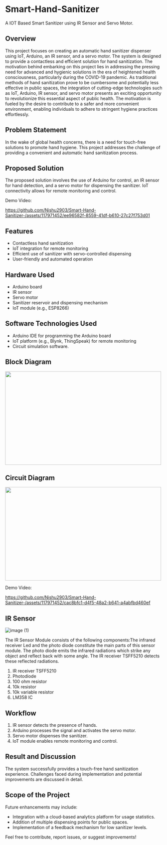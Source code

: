 # Smart-Hand-Sanitizer
A IOT Based Smart Sanitizer using IR Sensor and Servo Motor.


## Overview
This project focuses on creating an automatic hand sanitizer dispenser using IoT, Arduino, an IR sensor, and a servo motor. The system is designed to provide a contactless and efficient solution for hand sanitization. The motivation behind embarking on this project lies in addressing the pressing need for advanced and hygienic solutions in the era of heightened health consciousness, particularly during the COVID-19 pandemic. As traditional methods of hand sanitization prove to be cumbersome and potentially less effective in public spaces, the integration of cutting-edge technologies such as IoT, Arduino, IR sensor, and servo motor presents an exciting opportunity to revolutionize this essential aspect of public health. The motivation is fueled by the desire to contribute to a safer and more convenient environment, enabling individuals to adhere to stringent hygiene practices effortlessly.

## Problem Statement
In the wake of global health concerns, there is a need for touch-free solutions to promote hand hygiene. This project addresses the challenge of providing a convenient and automatic hand sanitization process.

## Proposed Solution
The proposed solution involves the use of Arduino for control, an IR sensor for hand detection, and a servo motor for dispensing the sanitizer. IoT connectivity allows for remote monitoring and control.

Demo Video: 

https://github.com/Nishu2903/Smart-Hand-Sanitizer-/assets/117971452/ee96582f-8559-41df-b610-27c27f753d01


## Features
- Contactless hand sanitization
- IoT integration for remote monitoring
- Efficient use of sanitizer with servo-controlled dispensing
- User-friendly and automated operation

## Hardware Used
- Arduino board
- IR sensor
- Servo motor
- Sanitizer reservoir and dispensing mechanism
- IoT module (e.g., ESP8266)

## Software Technologies Used
- Arduino IDE for programming the Arduino board
- IoT platform (e.g., Blynk, ThingSpeak) for remote monitoring
- Circuit simulation software.

## Block Diagram
<img src="https://github.com/Nishu2903/Smart-Hand-Sanitizer-/assets/117971452/a1c0d9ee-460c-42b5-8872-08ec664203ff" width="500" height="300">

## Circuit Diagram
<img src="https://github.com/Nishu2903/Smart-Hand-Sanitizer-/assets/117971452/a44b50a8-c1f8-4bdc-bd4e-60dd7a8051fb)" width="500" height="300">

Demo Video: 


https://github.com/Nishu2903/Smart-Hand-Sanitizer-/assets/117971452/cac8bfc1-d4f5-48a2-b641-a4abfbd460ef




## IR Sensor 
![image (1)](https://github.com/Nishu2903/Smart-Hand-Sanitizer-/assets/117971452/df18a9a4-68bb-451f-98b1-81817abc029a)

The IR Sensor Module consists of the following components:The infrared receiver Led and the photo diode constitute the main parts of this sensor module. The photo diode emits the infrared radiations which strike any object and reflect back with some angle. The IR receiver TSFF5210 detects these reflected radiations.
1. IR receiver TSFF5210
2. Photodiode
3. 100 ohm resistor
4. 10k resistor
5. 10k variable resistor
6. LM358 IC


## Workflow
1. IR sensor detects the presence of hands.
2. Arduino processes the signal and activates the servo motor.
3. Servo motor dispenses the sanitizer.
4. IoT module enables remote monitoring and control.

## Result and Discussion
The system successfully provides a touch-free hand sanitization experience. Challenges faced during implementation and potential improvements are discussed in detail.

## Scope of the Project
Future enhancements may include:
- Integration with a cloud-based analytics platform for usage statistics.
- Addition of multiple dispensing points for public spaces.
- Implementation of a feedback mechanism for low sanitizer levels.

Feel free to contribute, report issues, or suggest improvements!

